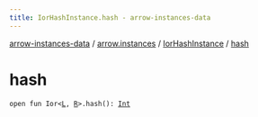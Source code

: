```yaml
---
title: IorHashInstance.hash - arrow-instances-data
---
```


[arrow-instances-data](../../index.html) / [arrow.instances](../index.html) / [IorHashInstance](index.html) / [hash](./hash.html)

# hash

`open fun Ior<`[`L`](index.html#L)`, `[`R`](index.html#R)`>.hash(): `[`Int`](https://kotlinlang.org/api/latest/jvm/stdlib/kotlin/-int/index.html)